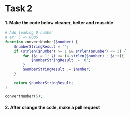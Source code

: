 # Task 2

#### 1. Make the code below cleaner, better and reusable

```php
# Add leading 0 number
# ex: 5 => 0005
function convertNumber($number) {
    $numberStringResult = '';
    if (strlen($number) >= 1 && strlen($number) <= 3) {
        for ($i = 1; $i <= (4-strlen($number)); $i++){
            $numberStringResult .= '0';
        }
        $numberStringResult .= $number;
    }

    return $numberStringResult;
}

convertNumber(5);
```

#### 2. After change the code, make a pull request